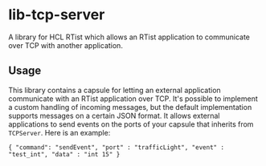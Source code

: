 # lib-tcp-server
A library for HCL RTist which allows an RTist application to communicate over TCP with another application.

## Usage
This library contains a capsule for letting an external application communicate with an RTist application over TCP. It's possible to implement a custom handling of incoming messages, but the default implementation supports messages on a certain JSON format. It allows external applications to send events on the ports of your capsule that inherits from `TCPServer`. Here is an example:

`
{ "command": "sendEvent", "port" : "trafficLight", "event" : "test_int", "data" : "int 15" }
`
